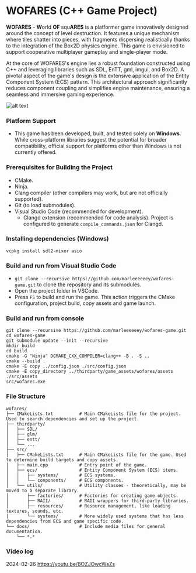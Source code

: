 # WOFARES (C++ Game Project)

**WOFARES** - **W**orld **OF** squ**ARES** is a platformer game innovatively designed around the concept of level destruction. It features a unique mechanism where tiles shatter into pieces, with fragments dispersing realistically thanks to the integration of the Box2D physics engine. This game is envisioned to support cooperative multiplayer gameplay and single-player mode.

At the core of WOFARES's engine lies a robust foundation constructed using C++ and leveraging libraries such as SDL, EnTT, gml, imgui, and Box2D. A pivotal aspect of the game's design is the extensive application of the Entity Component System (ECS) pattern. This architectural approach significantly reduces component coupling and simplifies engine maintenance, ensuring a seamless and immersive gaming experience.

![alt text](docs/wofares_screenshot.png)

### Platform Support

- This game has been developed, built, and tested solely on **Windows**. While cross-platform libraries suggest the potential for broader compatibility, official support for platforms other than Windows is not currently offered.

### Prerequisites for Building the Project

- CMake.
- Ninja.
- Clang compiler (other compilers may work, but are not officially supported).
- Git (to load submodules).
- Visual Studio Code (recommended for development).
  - Clangd extension (recommended for code analysis). Project is configured to generate `compile_commands.json` for Clangd.

### Installing dependencies (Windows)

```
vcpkg install sdl2-mixer asio
```

### Build and run from Visual Studio Code

- `git clone --recursive https://github.com/marleeeeeey/wofares-game.git` to clone the repository and its submodules.
- Open the project folder in VSCode.
- Press `F5` to build and run the game. This action triggers the CMake configuration, project build, copy assets and game launch.

### Build and run from console

```
git clone --recursive https://github.com/marleeeeeey/wofares-game.git
cd wofares-game
git submodule update --init --recursive
mkdir build
cd build
cmake -G "Ninja" DCMAKE_CXX_COMPILER=clang++ -B . -S ..
cmake --build .
cmake -E copy ../config.json ./src/config.json
cmake -E copy_directory ../thirdparty/game_assets/wofares/assets ./src/assets
src/wofares.exe
```

### File Structure

```
wofares/
├── CMakeLists.txt          # Main CMakeLists file for the project. Used to search dependencies and set up the project.
├── thirdparty/
│   ├── SDL/
│   ├── glm/
│   ├── entt/
│   └── ...
├── src/
│   ├── CMakeLists.txt      # Main CMakeLists file for the game. Used to determine build targets and copy assets.
│   ├── main.cpp            # Entry point of the game.
│   ├── ecs/                # Entity Component System (ECS) items.
│   │   ├── systems/        # ECS systems.
│   │   └── conponents/     # ECS components.
│   └── utils/              # Utility classes - theoretically, may be moved to a separate library.
│       ├── factories/      # Factories for creating game objects.
│       ├── RAII/           # RAII wrappers for third-party libraries.
│       ├── resources/      # Resource management, like loading textures, sounds, etc.
│       └── systems/        # More widely used systems that has less dependencies from ECS and game specific code.
└── docs/                   # Include media files for general documentation.
    └── *.*
```

### Video log

2024-02-26 https://youtu.be/8OZJOwcWsZs

